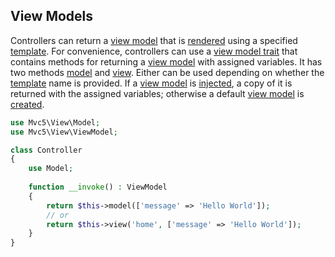 ## View Models
Controllers can return a [view model](https://github.com/mvc5/mvc5/blob/master/src/View/ViewModel.php) that is [rendered](https://github.com/mvc5/mvc5/blob/master/src/View/Template/Render.php) using a specified [template](https://github.com/mvc5/mvc5/blob/master/src/Template/TemplateModel.php#L14). For convenience, controllers can use a [view model trait](https://github.com/mvc5/mvc5/blob/master/src/View/Model.php) that contains methods for returning a [view model](https://github.com/mvc5/mvc5/blob/master/src/ViewModel.php) with  assigned variables. It has two methods [model](https://github.com/mvc5/mvc5/blob/master/src/View/Model.php#L23) and [view](https://github.com/mvc5/mvc5/blob/master/src/View/Model.php#L40). Either can be used depending on whether the [template](https://github.com/mvc5/mvc5/blob/master/src/Template/TemplateModel.php#L14) name is provided. If a [view model](https://github.com/mvc5/mvc5/blob/master/src/ViewModel.php) is [injected](https://github.com/mvc5/mvc5/blob/master/src/View/Model.php#L29), a copy of it is returned with the assigned variables; otherwise a default [view model](https://github.com/mvc5/mvc5/blob/master/src/ViewModel.php) is [created](https://github.com/mvc5/mvc5/blob/master/src/View/Model.php#L31).
```php
use Mvc5\View\Model;
use Mvc5\View\ViewModel;

class Controller
{
    use Model;
    
    function __invoke() : ViewModel
    {
        return $this->model(['message' => 'Hello World']);
        // or
        return $this->view('home', ['message' => 'Hello World']);
    }
}
```
